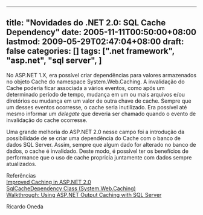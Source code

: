 
---
title: "Novidades do .NET 2.0: SQL Cache Dependency"
date: 2005-11-11T00:50:00+08:00
lastmod: 2009-05-29T02:47:04+08:00
draft: false
categories: []
tags: [".net framework", "asp.net", "sql server", ]
---


No ASP.NET 1.X, era possível criar dependências para valores armazenados no objeto Cache do namespace System.Web.Caching. A invalidação do Cache poderia ficar associada a vários eventos, como após um determinado período de tempo, mudança em um ou mais arquivos e/ou diretórios ou mudança em um valor de outra chave de cache. Sempre que um desses eventos ocorresse, o cache seria inutilizado. Era possível até mesmo informar um *delegate* que deveria ser chamado quando o evento de invalidação do cache ocorresse.

Uma grande melhoria do ASP.NET 2.0 nesse campo foi a introdução da possibilidade de se criar uma dependência do Cache com o banco de dados SQL Server. Assim, sempre que algum dado for alterado no banco de dados, o cache é invalidado. Deste modo, é possível ter os benefícios de performance que o uso de cache propricia juntamente com dados sempre atualizados.

Referências  
[Improved Caching in ASP.NET 2.0](http://msdn.microsoft.com/asp.net/reference/infrastructure/default.aspx?pull=/library/en-us/dnvs05/html/cachingnt2.asp)  
[SqlCacheDependency Class (System.Web.Caching)](http://msdn.microsoft.com/en-us/library/system.web.caching.sqlcachedependency.aspx)  
[Walkthrough: Using ASP.NET Output Caching with SQL Server](http://msdn.microsoft.com/en-us/library/e3w8402y.aspx)  

Ricardo Oneda

